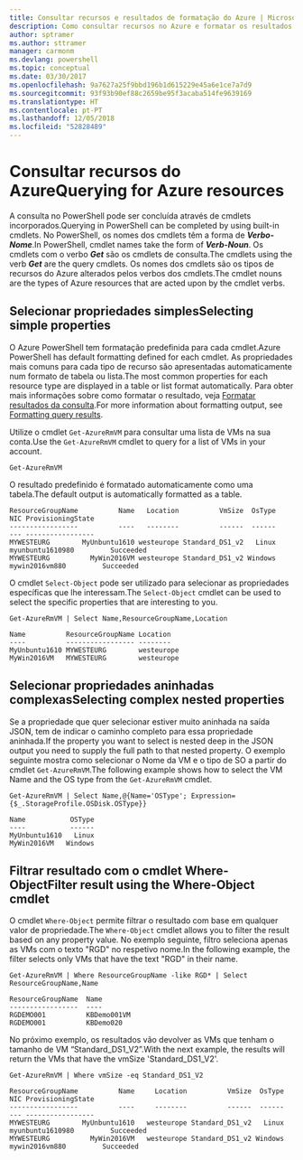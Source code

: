 ```yaml
---
title: Consultar recursos e resultados de formatação do Azure | Microsoft Docs
description: Como consultar recursos no Azure e formatar os resultados.
author: sptramer
ms.author: sttramer
manager: carmonm
ms.devlang: powershell
ms.topic: conceptual
ms.date: 03/30/2017
ms.openlocfilehash: 9a7627a25f9bbd196b1d615229e45a6e1ce7a7d9
ms.sourcegitcommit: 93f93b90ef88c2659be95f3acaba514fe9639169
ms.translationtype: HT
ms.contentlocale: pt-PT
ms.lasthandoff: 12/05/2018
ms.locfileid: "52828489"
---
```

# <a name="querying-for-azure-resources"></a><span data-ttu-id="d506b-103">Consultar recursos do Azure</span><span class="sxs-lookup"><span data-stu-id="d506b-103">Querying for Azure resources</span></span>

<span data-ttu-id="d506b-104">A consulta no PowerShell pode ser concluída através de cmdlets incorporados.</span><span class="sxs-lookup"><span data-stu-id="d506b-104">Querying in PowerShell can be completed by using built-in cmdlets.</span></span> <span data-ttu-id="d506b-105">No PowerShell, os nomes dos cmdlets têm a forma de  **_Verbo-Nome_**.</span><span class="sxs-lookup"><span data-stu-id="d506b-105">In PowerShell, cmdlet names take the form of **_Verb-Noun_**.</span></span> <span data-ttu-id="d506b-106">Os cmdlets com o verbo **_Get_** são os cmdlets de consulta.</span><span class="sxs-lookup"><span data-stu-id="d506b-106">The cmdlets using the verb **_Get_** are the query cmdlets.</span></span> <span data-ttu-id="d506b-107">Os nomes dos cmdlets são os tipos de recursos do Azure alterados pelos verbos dos cmdlets.</span><span class="sxs-lookup"><span data-stu-id="d506b-107">The cmdlet nouns are the types of Azure resources that are acted upon by the cmdlet verbs.</span></span>

## <a name="selecting-simple-properties"></a><span data-ttu-id="d506b-108">Selecionar propriedades simples</span><span class="sxs-lookup"><span data-stu-id="d506b-108">Selecting simple properties</span></span>

<span data-ttu-id="d506b-109">O Azure PowerShell tem formatação predefinida para cada cmdlet.</span><span class="sxs-lookup"><span data-stu-id="d506b-109">Azure PowerShell has default formatting defined for each cmdlet.</span></span> <span data-ttu-id="d506b-110">As propriedades mais comuns para cada tipo de recurso são apresentadas automaticamente num formato de tabela ou lista.</span><span class="sxs-lookup"><span data-stu-id="d506b-110">The most common properties for each resource type are displayed in a table or list format automatically.</span></span> <span data-ttu-id="d506b-111">Para obter mais informações sobre como formatar o resultado, veja [Formatar resultados da consulta](formatting-output.md).</span><span class="sxs-lookup"><span data-stu-id="d506b-111">For more information about formatting output, see [Formatting query results](formatting-output.md).</span></span>

<span data-ttu-id="d506b-112">Utilize o cmdlet `Get-AzureRmVM` para consultar uma lista de VMs na sua conta.</span><span class="sxs-lookup"><span data-stu-id="d506b-112">Use the `Get-AzureRmVM` cmdlet to query for a list of VMs in your account.</span></span>

```powershell-interactive
Get-AzureRmVM
```

<span data-ttu-id="d506b-113">O resultado predefinido é formatado automaticamente como uma tabela.</span><span class="sxs-lookup"><span data-stu-id="d506b-113">The default output is automatically formatted as a table.</span></span>

```output
ResourceGroupName          Name   Location          VmSize  OsType              NIC ProvisioningState
-----------------          ----   --------          ------  ------              --- -----------------
MYWESTEURG        MyUnbuntu1610 westeurope Standard_DS1_v2   Linux myunbuntu1610980         Succeeded
MYWESTEURG          MyWin2016VM westeurope Standard_DS1_v2 Windows   mywin2016vm880         Succeeded
```

<span data-ttu-id="d506b-114">O cmdlet `Select-Object` pode ser utilizado para selecionar as propriedades específicas que lhe interessam.</span><span class="sxs-lookup"><span data-stu-id="d506b-114">The `Select-Object` cmdlet can be used to select the specific properties that are interesting to you.</span></span>

```powershell-interactive
Get-AzureRmVM | Select Name,ResourceGroupName,Location
```

```output
Name          ResourceGroupName Location
----          ----------------- --------
MyUnbuntu1610 MYWESTEURG        westeurope
MyWin2016VM   MYWESTEURG        westeurope
```

## <a name="selecting-complex-nested-properties"></a><span data-ttu-id="d506b-115">Selecionar propriedades aninhadas complexas</span><span class="sxs-lookup"><span data-stu-id="d506b-115">Selecting complex nested properties</span></span>

<span data-ttu-id="d506b-116">Se a propriedade que quer selecionar estiver muito aninhada na saída JSON, tem de indicar o caminho completo para essa propriedade aninhada.</span><span class="sxs-lookup"><span data-stu-id="d506b-116">If the property you want to select is nested deep in the JSON output you need to supply the full path to that nested property.</span></span> <span data-ttu-id="d506b-117">O exemplo seguinte mostra como selecionar o Nome da VM e o tipo de SO a partir do cmdlet `Get-AzureRmVM`.</span><span class="sxs-lookup"><span data-stu-id="d506b-117">The following example shows how to select the VM Name and the OS type from the `Get-AzureRmVM` cmdlet.</span></span>

```powershell-interactive
Get-AzureRmVM | Select Name,@{Name='OSType'; Expression={$_.StorageProfile.OSDisk.OSType}}
```

```output
Name           OSType
----           ------
MyUnbuntu1610   Linux
MyWin2016VM   Windows
```

## <a name="filter-result-using-the-where-object-cmdlet"></a><span data-ttu-id="d506b-118">Filtrar resultado com o cmdlet Where-Object</span><span class="sxs-lookup"><span data-stu-id="d506b-118">Filter result using the Where-Object cmdlet</span></span>

<span data-ttu-id="d506b-119">O cmdlet `Where-Object` permite filtrar o resultado com base em qualquer valor de propriedade.</span><span class="sxs-lookup"><span data-stu-id="d506b-119">The `Where-Object` cmdlet allows you to filter the result based on any property value.</span></span> <span data-ttu-id="d506b-120">No exemplo seguinte, filtro seleciona apenas as VMs com o texto "RGD" no respetivo nome.</span><span class="sxs-lookup"><span data-stu-id="d506b-120">In the following example, the filter selects only VMs that have the text "RGD" in their name.</span></span>

```powershell-interactive
Get-AzureRmVM | Where ResourceGroupName -like RGD* | Select ResourceGroupName,Name
```

```output
ResourceGroupName  Name
-----------------  ----
RGDEMO001          KBDemo001VM
RGDEMO001          KBDemo020
```

<span data-ttu-id="d506b-121">No próximo exemplo, os resultados vão devolver as VMs que tenham o tamanho de VM “Standard_DS1_V2”.</span><span class="sxs-lookup"><span data-stu-id="d506b-121">With the next example, the results will return the VMs that have the vmSize 'Standard_DS1_V2'.</span></span>

```powershell-interactive
Get-AzureRmVM | Where vmSize -eq Standard_DS1_V2
```

```output
ResourceGroupName          Name     Location          VmSize  OsType              NIC ProvisioningState
-----------------          ----     --------          ------  ------              --- -----------------
MYWESTEURG        MyUnbuntu1610   westeurope Standard_DS1_v2   Linux myunbuntu1610980         Succeeded
MYWESTEURG          MyWin2016VM   westeurope Standard_DS1_v2 Windows   mywin2016vm880         Succeeded
```
